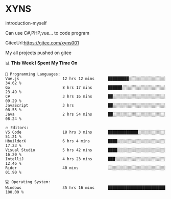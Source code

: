 # XYNS
introduction-myself

Can use C#,PHP,vue... to code program

GiteeUrl:https://gitee.com/xyns001

My all projects pushed on gitee

<!--START_SECTION:waka-->
📊 **This Week I Spent My Time On** 

```text
💬 Programming Languages: 
Vue.js                   12 hrs 12 mins      █████████░░░░░░░░░░░░░░░░   34.62 % 
Go                       8 hrs 17 mins       ██████░░░░░░░░░░░░░░░░░░░   23.49 % 
C#                       3 hrs 16 mins       ██░░░░░░░░░░░░░░░░░░░░░░░   09.29 % 
JavaScript               3 hrs               ██░░░░░░░░░░░░░░░░░░░░░░░   08.55 % 
Java                     2 hrs 54 mins       ██░░░░░░░░░░░░░░░░░░░░░░░   08.24 % 

🔥 Editors: 
VS Code                  18 hrs 3 mins       █████████████░░░░░░░░░░░░   51.21 % 
HbuilderX                6 hrs 4 mins        ████░░░░░░░░░░░░░░░░░░░░░   17.23 % 
Visual Studio            5 hrs 42 mins       ████░░░░░░░░░░░░░░░░░░░░░   16.20 % 
IntelliJ                 4 hrs 23 mins       ███░░░░░░░░░░░░░░░░░░░░░░   12.46 % 
Rider                    40 mins             ░░░░░░░░░░░░░░░░░░░░░░░░░   01.90 % 

💻 Operating System: 
Windows                  35 hrs 16 mins      █████████████████████████   100.00 % 
```


<!--END_SECTION:waka-->
